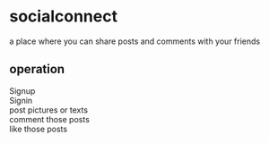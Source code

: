 # socialconnect
 a place where you can share posts and comments with your friends
## operation
Signup<br/>
Signin<br/>
post pictures or texts<br/>
comment those posts<br/>
like those posts<br/>
